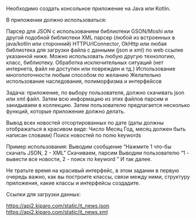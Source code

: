 Необходимо создать консольное приложение на Java или Kotlin.

В приложении должно использоваться:

Парсер для JSON с использованием библиотеки GSON/Moshi или другой подобной библиотеки
XML парсер (любой из встроенных в java/kotlin или сторонний)
HTTPUrlConnector, OkHttp или любая библиотека для загрузки файла с данными (json и xml) по web ссылке указанной ниже. Можно использовать любую другую технологию, класс, библиотеку.
Обработка исключительных ситуаций (нет интернета, файл не доступен или поврежден и тд.)
Использование многопоточности любым способом по желанию
Желательно использование наследования, полиморфизма и интерфейсов

Задача: приложение, по выбору пользователя, должно скачивать json или xml файл. Затем всю информацию из этих файлов парсим и закидываем в коллекцию. Затем пользователю предлагается несколько функций, которые приложение должно делать.

Вывод всех новостей отсортированных по дате (даты должны отображаться в красивом виде: Число Месяц Год, месяц должен быть написан словами)
Поиск новостей по полю keywords

 Пример использования:
Выводим сообщение “Нажмите 1 что-бы скачать JSON, 2 - XML”
Скачиваем, парсим
Выводим пользователю “1 - вывести все новости, 2 - поиск по keyword ”
И так далее.

Не тратьте время на красивый интерфейс, в этом задании в первую очередь важно, как вы построите классы, связи между ними, структуру приложения, какие классы и интерфейсы создадите.

Ссылки для загрузки данных:

https://api2.kiparo.com/static/it_news.json
https://api2.kiparo.com/static/it_news.xml
